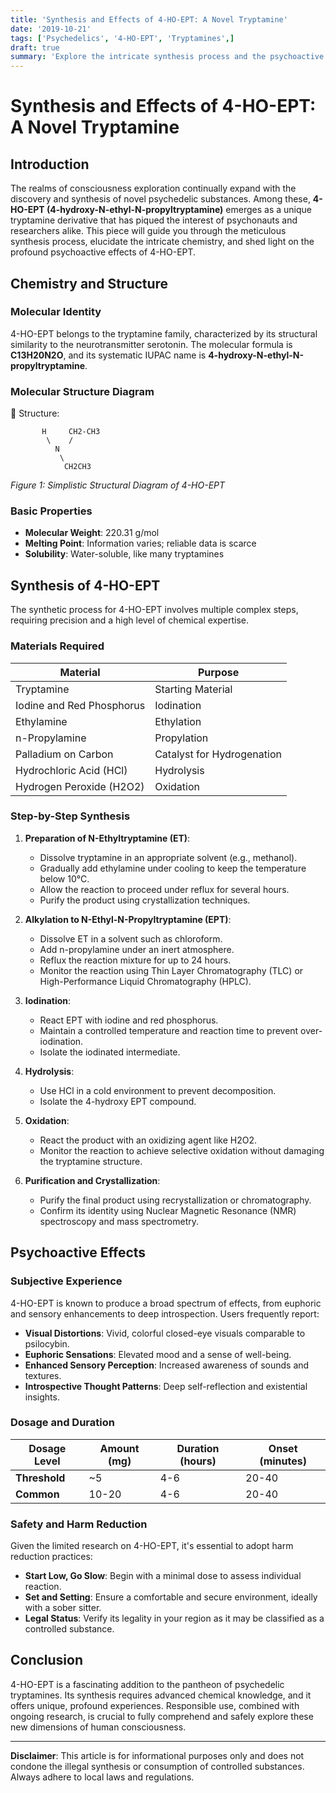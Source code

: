 ```yaml
---
title: 'Synthesis and Effects of 4-HO-EPT: A Novel Tryptamine'
date: '2019-10-21'
tags: ['Psychedelics', '4-HO-EPT', 'Tryptamines',]
draft: true
summary: 'Explore the intricate synthesis process and the psychoactive effects of 4-HO-EPT, a unique and lesser-known tryptamine derivative. From chemistry to experience, delve into the detailed journey of this fascinating compound.'
---
```


# Synthesis and Effects of 4-HO-EPT: A Novel Tryptamine

## Introduction

The realms of consciousness exploration continually expand with the discovery and synthesis of novel psychedelic substances. Among these, **4-HO-EPT (4-hydroxy-N-ethyl-N-propyltryptamine)** emerges as a unique tryptamine derivative that has piqued the interest of psychonauts and researchers alike. This piece will guide you through the meticulous synthesis process, elucidate the intricate chemistry, and shed light on the profound psychoactive effects of 4-HO-EPT.

## Chemistry and Structure

### Molecular Identity

4-HO-EPT belongs to the tryptamine family, characterized by its structural similarity to the neurotransmitter serotonin. The molecular formula is **C13H20N2O**, and its systematic IUPAC name is **4-hydroxy-N-ethyl-N-propyltryptamine**.

### Molecular Structure Diagram

🎨 Structure:

```
       H     CH2-CH3
        \    /
          N
           \
            CH2CH3
```

*Figure 1: Simplistic Structural Diagram of 4-HO-EPT*

### Basic Properties
- **Molecular Weight**: 220.31 g/mol
- **Melting Point**: Information varies; reliable data is scarce
- **Solubility**: Water-soluble, like many tryptamines

## Synthesis of 4-HO-EPT

The synthetic process for 4-HO-EPT involves multiple complex steps, requiring precision and a high level of chemical expertise.

### Materials Required

| Material              | Purpose                     |
|-----------------------|-----------------------------|
| Tryptamine            | Starting Material           |
| Iodine and Red Phosphorus | Iodination                |
| Ethylamine            | Ethylation                  |
| n-Propylamine         | Propylation                 |
| Palladium on Carbon   | Catalyst for Hydrogenation  |
| Hydrochloric Acid (HCl) | Hydrolysis               |
| Hydrogen Peroxide (H2O2) | Oxidation              |

### Step-by-Step Synthesis

1. **Preparation of N-Ethyltryptamine (ET)**:
   - Dissolve tryptamine in an appropriate solvent (e.g., methanol).
   - Gradually add ethylamine under cooling to keep the temperature below 10°C.
   - Allow the reaction to proceed under reflux for several hours.
   - Purify the product using crystallization techniques.

2. **Alkylation to N-Ethyl-N-Propyltryptamine (EPT)**:
   - Dissolve ET in a solvent such as chloroform.
   - Add n-propylamine under an inert atmosphere.
   - Reflux the reaction mixture for up to 24 hours.
   - Monitor the reaction using Thin Layer Chromatography (TLC) or High-Performance Liquid Chromatography (HPLC).

3. **Iodination**:
   - React EPT with iodine and red phosphorus.
   - Maintain a controlled temperature and reaction time to prevent over-iodination.
   - Isolate the iodinated intermediate.

4. **Hydrolysis**:
   - Use HCl in a cold environment to prevent decomposition.
   - Isolate the 4-hydroxy EPT compound.

5. **Oxidation**:
   - React the product with an oxidizing agent like H2O2.
   - Monitor the reaction to achieve selective oxidation without damaging the tryptamine structure.

6. **Purification and Crystallization**:
   - Purify the final product using recrystallization or chromatography.
   - Confirm its identity using Nuclear Magnetic Resonance (NMR) spectroscopy and mass spectrometry.

## Psychoactive Effects

### Subjective Experience

4-HO-EPT is known to produce a broad spectrum of effects, from euphoric and sensory enhancements to deep introspection. Users frequently report:

- **Visual Distortions**: Vivid, colorful closed-eye visuals comparable to psilocybin.
- **Euphoric Sensations**: Elevated mood and a sense of well-being.
- **Enhanced Sensory Perception**: Increased awareness of sounds and textures.
- **Introspective Thought Patterns**: Deep self-reflection and existential insights.

### Dosage and Duration

| Dosage Level   | Amount (mg)  | Duration (hours)   | Onset (minutes) |
|----------------|--------------|--------------------|-----------------|
| **Threshold**  | ~5           | 4-6                | 20-40           |
| **Common**     | 10-20        | 4-6                | 20-40           |

### Safety and Harm Reduction

Given the limited research on 4-HO-EPT, it's essential to adopt harm reduction practices:

- **Start Low, Go Slow**: Begin with a minimal dose to assess individual reaction.
- **Set and Setting**: Ensure a comfortable and secure environment, ideally with a sober sitter.
- **Legal Status**: Verify its legality in your region as it may be classified as a controlled substance.

## Conclusion

4-HO-EPT is a fascinating addition to the pantheon of psychedelic tryptamines. Its synthesis requires advanced chemical knowledge, and it offers unique, profound experiences. Responsible use, combined with ongoing research, is crucial to fully comprehend and safely explore these new dimensions of human consciousness.

---

**Disclaimer**: This article is for informational purposes only and does not condone the illegal synthesis or consumption of controlled substances. Always adhere to local laws and regulations.